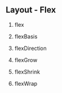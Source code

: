 Layout - Flex
------
1. flex
  
2. flexBasis
3. flexDirection
4. flexGrow
5. flexShrink
6. flexWrap


